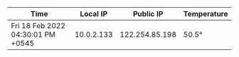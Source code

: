 | Time     | Local IP | Public IP | Temperature |
| ----------- | ----------- | ----------- | ----------- |
| Fri 18 Feb 2022 04:30:01 PM +0545      | 10.0.2.133     | 122.254.85.198  | 50.5° |
